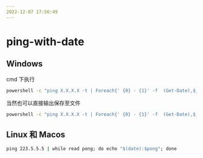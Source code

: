```yaml
---
2022-12-07 17:56:49
---
```


# ping-with-date

## Windows

cmd 下执行

```cmd
powershell -c "ping X.X.X.X -t | Foreach{' {0} - {1}' -f  (Get-Date),$_} "
```

当然也可以直接输出保存至文件

```cmd
powershell -c "ping X.X.X.X -t | Foreach{' {0} - {1}' -f  (Get-Date),$_}  >> D:\ping_log.txt"
```

## Linux 和 Macos

```cmd
ping 223.5.5.5 | while read pong; do echo "$(date):$pong"; done
```
